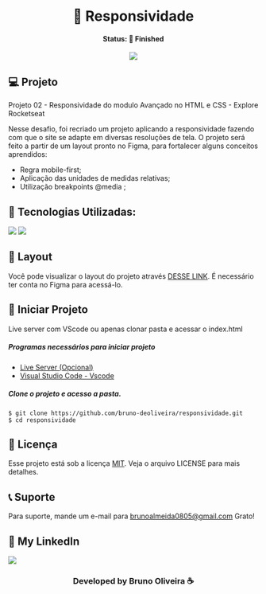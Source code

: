 <h1 align="center"> 📱 Responsividade </h1>
<h4 align="center"> Status: 🚀 Finished </h4>

<p align="center">
  <img src="https://github.com/bruno-deoliveira/responsividade/assets/109918729/d3c4eb5b-c6ae-488b-8a8e-48024ae7d45a"
</p>

## 💻 Projeto
Projeto 02 - Responsividade do modulo Avançado no HTML e CSS - Explore Rocketseat

Nesse desafio, foi recriado um projeto aplicando a responsividade fazendo com que o site se adapte em diversas resoluções de tela. O projeto será feito a partir de um layout pronto no Figma, para fortalecer alguns conceitos aprendidos:
- Regra mobile-first;
- Aplicação das unidades de medidas relativas;
- Utilização breakpoints @media ;

## 🚀 Tecnologias Utilizadas:
<div>
  <img src="https://img.shields.io/badge/HTML5-E34F26?style=for-the-badge&logo=html5&logoColor=white"/>
  <img src="https://img.shields.io/badge/CSS3-1572B6?style=for-the-badge&logo=css3&logoColor=white"/>
</div>

## 🔖 Layout
Você pode visualizar o layout do projeto através [DESSE LINK](https://www.figma.com/file/h54u2UfvNYpAN1hMZA09XO/Explorer-Stage-03-Projeto-02-(Copy)?type=design&node-id=203-412&mode=design&t=vyfX7EhRtYbhaezn-0). É necessário ter conta no Figma para acessá-lo.

## 💾 Iniciar Projeto
Live server com VScode ou apenas clonar pasta e acessar o index.html
<h5> Programas necessários para iniciar projeto </h5>

- [Live Server (Opcional)](https://marketplace.visualstudio.com/items?itemName=ritwickdey.LiveServer)
- [Visual Studio Code - Vscode](https://code.visualstudio.com/)

<h5> Clone o projeto e acesso a pasta. </h5>

```
$ git clone https://github.com/bruno-deoliveira/responsividade.git
$ cd responsividade
```
## 📝 Licença
Esse projeto está sob a licença [MIT](https://github.com/bruno-deoliveira/responsividade/blob/main/LICENSE). Veja o arquivo LICENSE para mais detalhes.

## 📞 Suporte
Para suporte, mande um e-mail para brunoalmeida0805@gmail.com Grato!

## 🔎 My LinkedIn 
<a href="https://www.linkedin.com/in/bruno-almeida-deoliveira"><img src="https://img.shields.io/badge/LinkedIn-0077B5?style=for-the-badge&logo=linkedin&logoColor=white"/></a>

<h3 align="center">Developed by Bruno Oliveira ☕</h3>
